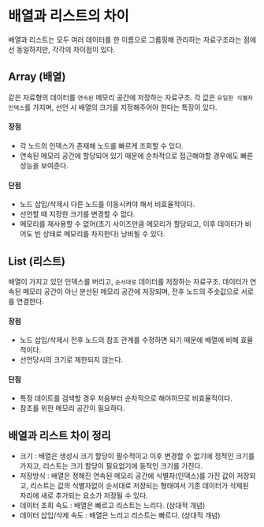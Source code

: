 # 배열과 리스트의 차이

배열과 리스트는 모두 여러 데이터를 한 이름으로 그룹핑해 관리하는 자료구조라는 점에선 동일하지만, 각각의 차이점이 있다.

## Array (배열)

같은 자료형의 데이터를 `연속된` 메모리 공간에 저장하는 자료구조.
각 값은 `유일한 식별자 인덱스`를 가지며, 선언 시 배열의 크기를 지정해주어야 한다는 특징이 있다.

#### 장점

- 각 노드의 인덱스가 존재해 노드를 빠르게 조회할 수 있다.
- 연속된 메모리 공간에 할당되어 있기 때문에 순차적으로 접근해야할 경우에도 빠른 성능을 보여준다.

#### 단점

- 노드 삽입/삭제시 다른 노드를 이동시켜야 해서 비효율적이다.
- 선언할 때 지정한 크기를 변경할 수 없다.
- 메모리를 재사용할 수 없어(초기 사이즈만큼 메모리가 할당되고, 이후 데이터가 비어도 빈 상태로 메모리를 차지한다) 낭비될 수 있다.

## List (리스트)

배열이 가지고 있던 인덱스를 버리고, `순서대로` 데이터를 저장하는 자료구조.
데이터가 연속된 메모리 공간이 아닌 분산된 메모리 공간에 저장되며, 전후 노드의 주솟값으로 서로를 연결한다.

#### 장점

- 노드 삽입/삭제시 전후 노드의 참조 관계를 수정하면 되기 때문에 배열에 비해 효율적이다.
- 선언당시의 크기로 제한되지 않는다.

#### 단점

- 특정 데이트를 검색할 경우 처음부터 순차적으로 해야하므로 비효율적이다.
- 참조를 위한 메모리 공간이 필요하다.

## 배열과 리스트 차이 정리

- 크기 : 배열은 생성시 크기 할당이 필수적이고 이후 변경할 수 없기에 정적인 크기를 가지고, 리스트는 크기 할당이 필요없기에 동적인 크기를 가진다.
- 저장방식 : 배열은 정해진 연속된 메모리 공간에 식별자(인덱스)를 가진 값이 저장되고, 리스트는 값의 식별자없이 순서대로 저장되는 형태여서 기존 데이터가 삭제된 자리에 새로 추가되는 요소가 저장될 수 있다.
- 데이터 조회 속도 : 배열은 빠르고 리스트는 느리다. (상대적 개념)
- 데이터 삽입/삭제 속도 : 배열은 느리고 리스트는 빠르다. (상대적 개념)
